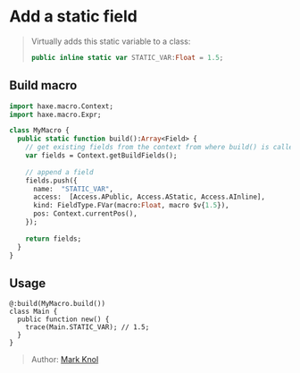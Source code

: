 [tags]: / "build-macro,macro,building-fields"

# Add a static field

> Virtually adds this static variable to a class:
> ```haxe
> public inline static var STATIC_VAR:Float = 1.5;
> ```

## Build macro
```haxe
import haxe.macro.Context;
import haxe.macro.Expr;

class MyMacro {
  public static function build():Array<Field> {
    // get existing fields from the context from where build() is called
    var fields = Context.getBuildFields();
    
    // append a field
    fields.push({
      name:  "STATIC_VAR",
      access:  [Access.APublic, Access.AStatic, Access.AInline],
      kind: FieldType.FVar(macro:Float, macro $v{1.5}), 
      pos: Context.currentPos(),
    });
    
    return fields;
  }
}
```

## Usage

```
@:build(MyMacro.build())
class Main {
  public function new() {
    trace(Main.STATIC_VAR); // 1.5;
  }
}
```

> Author: [Mark Knol](http://github.com/markknol)